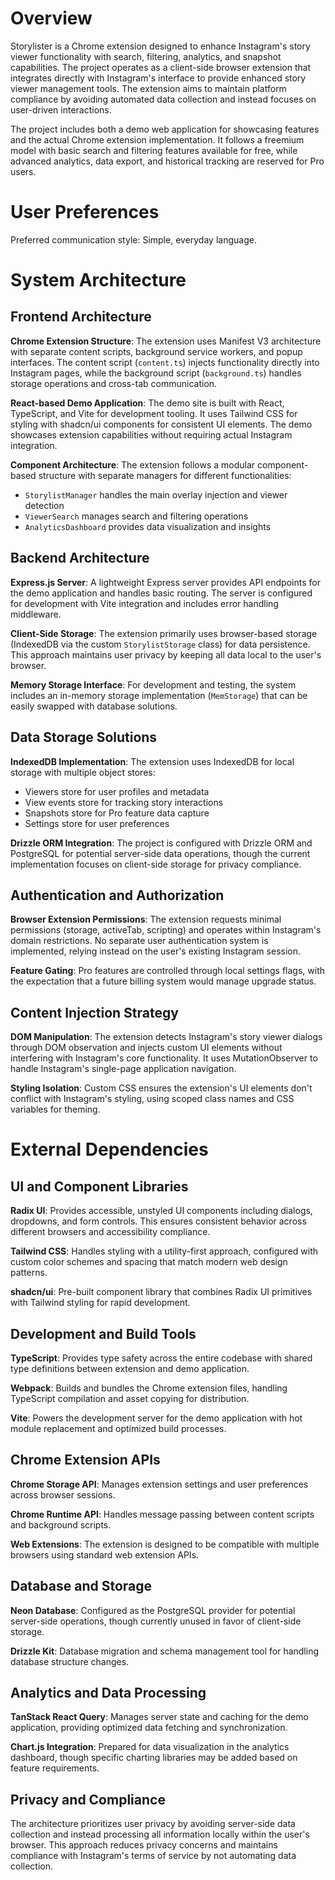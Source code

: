 # Overview

Storylister is a Chrome extension designed to enhance Instagram's story viewer functionality with search, filtering, analytics, and snapshot capabilities. The project operates as a client-side browser extension that integrates directly with Instagram's interface to provide enhanced story viewer management tools. The extension aims to maintain platform compliance by avoiding automated data collection and instead focuses on user-driven interactions.

The project includes both a demo web application for showcasing features and the actual Chrome extension implementation. It follows a freemium model with basic search and filtering features available for free, while advanced analytics, data export, and historical tracking are reserved for Pro users.

# User Preferences

Preferred communication style: Simple, everyday language.

# System Architecture

## Frontend Architecture

**Chrome Extension Structure**: The extension uses Manifest V3 architecture with separate content scripts, background service workers, and popup interfaces. The content script (`content.ts`) injects functionality directly into Instagram pages, while the background script (`background.ts`) handles storage operations and cross-tab communication.

**React-based Demo Application**: The demo site is built with React, TypeScript, and Vite for development tooling. It uses Tailwind CSS for styling with shadcn/ui components for consistent UI elements. The demo showcases extension capabilities without requiring actual Instagram integration.

**Component Architecture**: The extension follows a modular component-based structure with separate managers for different functionalities:
- `StorylistManager` handles the main overlay injection and viewer detection
- `ViewerSearch` manages search and filtering operations
- `AnalyticsDashboard` provides data visualization and insights

## Backend Architecture

**Express.js Server**: A lightweight Express server provides API endpoints for the demo application and handles basic routing. The server is configured for development with Vite integration and includes error handling middleware.

**Client-Side Storage**: The extension primarily uses browser-based storage (IndexedDB via the custom `StorylistStorage` class) for data persistence. This approach maintains user privacy by keeping all data local to the user's browser.

**Memory Storage Interface**: For development and testing, the system includes an in-memory storage implementation (`MemStorage`) that can be easily swapped with database solutions.

## Data Storage Solutions

**IndexedDB Implementation**: The extension uses IndexedDB for local storage with multiple object stores:
- Viewers store for user profiles and metadata
- View events store for tracking story interactions
- Snapshots store for Pro feature data capture
- Settings store for user preferences

**Drizzle ORM Integration**: The project is configured with Drizzle ORM and PostgreSQL for potential server-side data operations, though the current implementation focuses on client-side storage for privacy compliance.

## Authentication and Authorization

**Browser Extension Permissions**: The extension requests minimal permissions (storage, activeTab, scripting) and operates within Instagram's domain restrictions. No separate user authentication system is implemented, relying instead on the user's existing Instagram session.

**Feature Gating**: Pro features are controlled through local settings flags, with the expectation that a future billing system would manage upgrade status.

## Content Injection Strategy

**DOM Manipulation**: The extension detects Instagram's story viewer dialogs through DOM observation and injects custom UI elements without interfering with Instagram's core functionality. It uses MutationObserver to handle Instagram's single-page application navigation.

**Styling Isolation**: Custom CSS ensures the extension's UI elements don't conflict with Instagram's styling, using scoped class names and CSS variables for theming.

# External Dependencies

## UI and Component Libraries

**Radix UI**: Provides accessible, unstyled UI components including dialogs, dropdowns, and form controls. This ensures consistent behavior across different browsers and accessibility compliance.

**Tailwind CSS**: Handles styling with a utility-first approach, configured with custom color schemes and spacing that match modern web design patterns.

**shadcn/ui**: Pre-built component library that combines Radix UI primitives with Tailwind styling for rapid development.

## Development and Build Tools

**TypeScript**: Provides type safety across the entire codebase with shared type definitions between extension and demo application.

**Webpack**: Builds and bundles the Chrome extension files, handling TypeScript compilation and asset copying for distribution.

**Vite**: Powers the development server for the demo application with hot module replacement and optimized build processes.

## Chrome Extension APIs

**Chrome Storage API**: Manages extension settings and user preferences across browser sessions.

**Chrome Runtime API**: Handles message passing between content scripts and background scripts.

**Web Extensions**: The extension is designed to be compatible with multiple browsers using standard web extension APIs.

## Database and Storage

**Neon Database**: Configured as the PostgreSQL provider for potential server-side operations, though currently unused in favor of client-side storage.

**Drizzle Kit**: Database migration and schema management tool for handling database structure changes.

## Analytics and Data Processing

**TanStack React Query**: Manages server state and caching for the demo application, providing optimized data fetching and synchronization.

**Chart.js Integration**: Prepared for data visualization in the analytics dashboard, though specific charting libraries may be added based on feature requirements.

## Privacy and Compliance

The architecture prioritizes user privacy by avoiding server-side data collection and instead processing all information locally within the user's browser. This approach reduces privacy concerns and maintains compliance with Instagram's terms of service by not automating data collection.